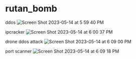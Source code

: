 # rutan_bomb
ddos
![Screen Shot 2023-05-14 at 5 59 40 PM](https://github.com/geocyber11/rutan_bomb/assets/133251241/da9870f7-b214-4d51-ac90-bbab1f972b46)

  
ipcracker
![Screen Shot 2023-05-14 at 6 00 37 PM](https://github.com/geocyber11/rutan_bomb/assets/133251241/c53a14c5-a2a9-4a51-86d6-68d767f6ff8e)

drone ddos attack
![Screen Shot 2023-05-14 at 6 09 00 PM](https://github.com/geocyber11/rutan_bomb/assets/133251241/62e91b53-544a-4aaf-8885-bb09c51fbb2f)

port scanner
![Screen Shot 2023-05-14 at 6 09 18 PM](https://github.com/geocyber11/rutan_bomb/assets/133251241/5b4c1f47-f928-463b-a839-4def69b9794f)
